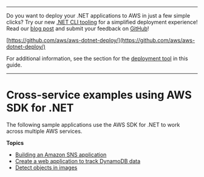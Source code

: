 --------

Do you want to deploy your \.NET applications to AWS in just a few simple clicks? Try our new [\.NET CLI tooling](https://www.nuget.org/packages/AWS.Deploy.Tools/) for a simplified deployment experience\! Read our [blog post](https://aws.amazon.com/blogs/developer/reimagining-the-aws-net-deployment-experience/) and submit your feedback on [GitHub](https://github.com/aws/aws-dotnet-deploy)\!

 [https://github.com/aws/aws-dotnet-deploy/](https://github.com/aws/aws-dotnet-deploy/)

For additional information, see the section for the [deployment tool](https://docs.aws.amazon.com/sdk-for-net/v3/developer-guide/deployment-tool.html) in this guide\.

--------

# Cross\-service examples using AWS SDK for \.NET<a name="csharp_code_examples_cross_service"></a>

The following sample applications use the AWS SDK for \.NET to work across multiple AWS services\.

**Topics**
+ [Building an Amazon SNS application](cross_SnsPublishSubscription_csharp_topic.md)
+ [Create a web application to track DynamoDB data](cross_DynamoDBDataTracker_csharp_topic.md)
+ [Detect objects in images](cross_RekognitionPhotoAnalyzer_csharp_topic.md)
